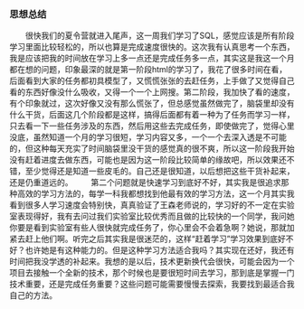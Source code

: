 ### 思想总结
&emsp;&emsp;很快我们的夏令营就进入尾声，这一周我们学习了SQL，感觉应该是所有阶段学习里面比较轻松的，所以也算是完成速度很快的。这次我有认真思考一个东西，我是应该把我的时间放在学习上多一点还是完成任务多一点，其实这是我这一个月都在想的问题，印象最深的就是第一阶段html的学习了，我花了很多时间在看，后面看到大家的任务都初具模型了，又慌慌张张的去赶任务，上手做了又觉得自己看的东西好像没什么吸收，又得一个一个上网搜。第二阶段，我加快了看的速度，有个印象就过，这次好像又没有那么慌张了，但总感觉虽然做完了，脑袋里却没有什么干货，后面这几个阶段都是这样，搞得后面都有着一种为了任务而学习一样，只去看一下一些任务涉及的东西，然后用这些去完成任务，即使做完了，觉得心里没底，虽然知道一个月的学习很短，学习内容又多，一个一个去深入透是不可能的，但这种每天充实了时间脑袋里没干货的感觉真的很不爽，所以这一阶段我开始没有赶着进度去做东西，可能也是因为这一阶段比较简单的缘故吧，所以效果还不错，至少觉得还是知道一些皮毛的。自己还是很知道，以后想把这些干货补起来，还是仍重道远的。
&emsp;&emsp;第二个问题就是快速学习到底好不好，其实我是很追求那种高效的学习方法的，每学一科我都想找到他最有效的学习方法，这一个月其实我看到很多人学习速度会特别快，真真验证了王森老师说的，学习好的不一定在实验室表现得好，我有去问过我们实验室比较优秀而且做的比较快的一个同学，我问她你要是看到实验室有些人很快就完成任务了，你心里会不会着急啊？她说，那就加紧去赶上他们啊。听完之后其实我是很迷茫的，这样“赶着学习”学习效果到底好不好？也许她是有这种能力的。但是这种学习方法适合我吗？其实现在还好，我还有时间把我没学透的补起来。我想的是以后，技术更新换代会很快，可能会因为一个项目去接触一个全新的技术，那个时候也是要很短时间去学习，那到底是掌握一门技术重要，还是完成任务重要？这些问题可能需要慢慢去探索，我要找到最适合我自己的方法。